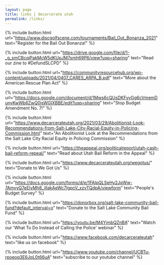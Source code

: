```yaml
---
layout: page
title: links | decarcerate utah
permalink: /links/
---
```

<div class="links">

{% include button.html
  url="https://www.discgolfscene.com/tournaments/Bail_Out_Bonanza_2021"
  text="Register for the Bail Out Bonanza!"
%}

{% include button.html
  url="https://drive.google.com/file/d/1-_g_smCBcqjPakMcW5dKUpJM7smh69P6/view?usp=sharing"
  text="Read our zine to #DefundSLCPD"
%}

{% include button.html
  url="https://communityresourcehub.org/wp-content/uploads/2021/04/0407_CARES_ARPA_B.pdf"
  text="More about the American Rescue Plan Act"
%}

{% include button.html
  url="https://docs.google.com/document/d/1Mws6cQUsDKFvyGg6cVmemDunyKwWb6ZwQ0jsWGIXBBE/edit?usp=sharing"
  text="Stop Budget Amendment No. 7!"
%}


{% include button.html
  url="https://www.decarcerateutah.org/2021/03/29/Abolitionist-Look-Recommendations-from-Salt-Lake-City-Racial-Equity-in-Policing-Commission.html"
  text="An Abolitionist Look at the Recommendations from the Salt Lake City Racial Equity in Policing Commission"
%}

{% include button.html
  url="https://theappeal.org/politicalreport/utah-cash-bail-reform-repeal/"
  text="Read about Utah Bail Reform in the Appeal"
%}

{% include button.html
  url="https://www.decarcerateutah.org/wegotus/"
  text="Donate to We Got Us"
%}

{% include button.html
  url="https://docs.google.com/forms/d/e/1FAIpQLSeHy2JqWw-7AmyyQ7eEIyMh8_jIlakAeWc7IgpcV_xzvTQdpA/viewform"
  text="People's Budget Survey"
%}

{% include button.html
  url="https://donorbox.org/salt-lake-community-bail-fund?default_interval=o"
  text="Donate to the Salt Lake Community Bail Fund"
%}

{% include button.html
  url="https://youtu.be/M4YjmbQZnBA"
  text="Watch our 'What To Do Instead of Calling the Police' webinar"
%}

{% include button.html
  url="https://www.facebook.com/decarcerateutah"
  text="like us on facebook"
%}

{% include button.html
  url="https://www.youtube.com/channel/UCBTu-rpoeoq3E6JqL0t66uA"
  text="subscribe to our youtube channel"
%}

</div>

